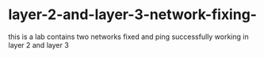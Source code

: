 # layer-2-and-layer-3-network-fixing-
this is a lab contains two networks fixed and ping successfully working in layer 2 and layer 3 
